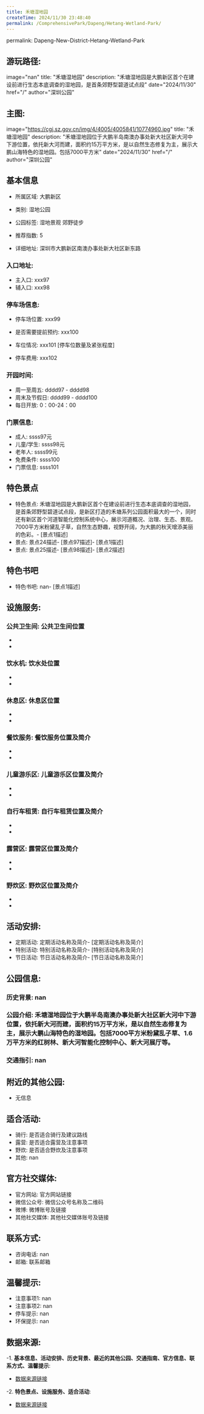 ```yaml
---
title: 禾塘湿地园
createTime: 2024/11/30 23:48:40
permalink: /ComprehensivePark/Dapeng/Hetang-Wetland-Park/
---
```

permalink: Dapeng-New-District-Hetang-Wetland-Park
## 游玩路径:
image="nan"
title: "禾塘湿地园"
description: "禾塘湿地园是大鹏新区首个在建设前进行生态本底调查的湿地园，是首条郊野型碧道试点段"
date="2024/11/30"
href="/"
author="深圳公园"
## 主图:
image="https://cgj.sz.gov.cn/img/4/4005/4005841/10774960.jpg"
title: "禾塘湿地园"
description: "禾塘湿地园位于大鹏半岛南澳办事处新大社区新大河中下游位置，依托新大河而建，面积约15万平方米，是以自然生态修复为主，展示大鹏山海特色的湿地园。包括7000平方米"
date="2024/11/30"
href="/"
author="深圳公园"
## 基本信息

- 所属区域: 大鹏新区

- 类别: 湿地公园

- 公园标签: 湿地景观 郊野徒步

- 推荐指数: 5

- 详细地址: 深圳市大鹏新区南澳办事处新大社区新东路

### 入口地址:
- 主入口: xxx97
- 辅入口: xxx98
### 停车场信息:
- 停车场位置: xxx99

- 是否需要提前预约: xxx100

- 车位情况: xxx101 [停车位数量及紧张程度]

- 停车费用: xxx102

### 开园时间:
- 周一至周五: dddd97 - dddd98
- 周末及节假日: dddd99 - dddd100
- 每日开放: 0：00-24：00

### 门票信息:
- 成人: ssss97元
- 儿童/学生: ssss98元
- 老年人: ssss99元
- 免费条件: ssss100
- 门票信息: ssss101
## 特色景点
- 特色景点: 禾塘湿地园是大鹏新区首个在建设前进行生态本底调查的湿地园，是首条郊野型碧道试点段，是新区打造的禾塘系列公园面积最大的一个，同时还有新区首个河道智能化控制系统中心，展示河道概况、治理、生态、景观。7000平方米粉黛乱子草，自然生态野趣，视野开阔，为大鹏的秋天增添美丽的色彩。- [景点1描述]
- 景点: 景点24描述- [景点97描述]- [景点1描述]
- 景点: 景点25描述- [景点98描述]- [景点2描述]
## 特色书吧
- 特色书吧: nan- [景点1描述]
## 设施服务:
### 公共卫生间: 公共卫生间位置
- 
- 
### 饮水机: 饮水处位置
- 
- 
### 休息区: 休息区位置
- 
- 
### 餐饮服务: 餐饮服务位置及简介
- 
- 
### 儿童游乐区: 儿童游乐区位置及简介
- 
- 
### 自行车租赁: 自行车租赁位置及简介
- 
- 
### 露营区: 露营区位置及简介
- 
- 
### 野炊区: 野炊区位置及简介

- 
- 
## 活动安排:
- 定期活动: 定期活动名称及简介- [定期活动名称及简介]
- 特别活动: 特别活动名称及简介- [特别活动名称及简介]
- 节日活动: 节日活动名称及简介- [节日活动名称及简介]
## 公园信息:
### 历史背景: nan
### 公园介绍: 禾塘湿地园位于大鹏半岛南澳办事处新大社区新大河中下游位置，依托新大河而建，面积约15万平方米，是以自然生态修复为主，展示大鹏山海特色的湿地园。包括7000平方米粉黛乱子草、1.6万平方米的红树林、新大河智能化控制中心、新大河展厅等。
### 交通指引: nan

## 附近的其他公园:
- 无信息

## 适合活动:
- 骑行: 是否适合骑行及建议路线
- 露营: 是否适合露营及注意事项
- 野炊: 是否适合野炊及注意事项
- 其他: nan

## 官方社交媒体:
- 官方网站: 官方网站链接
- 微信公众号: 微信公众号名称及二维码
- 微博: 微博账号及链接
- 其他社交媒体: 其他社交媒体账号及链接

## 联系方式:
- 咨询电话: nan
- 邮箱: 联系邮箱

## 温馨提示:
- 注意事项1: nan
- 注意事项2: nan
- 停车提示: nan
- 环保提示: nan

## 数据来源:
-1. **基本信息、活动安排、历史背景、最近的其他公园、交通指南、官方信息、联系方式、温馨提示**:
- [数据来源链接](https://cgj.sz.gov.cn/xsmh/gysz/csgy/content/post_10774960.html)

-2. **特色景点、设施服务、适合活动**:
- [数据来源链接](https://cgj.sz.gov.cn/xsmh/gysz/csgy/content/post_10774960.html)

